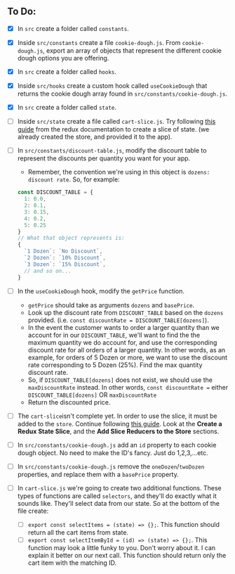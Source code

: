 ## To Do:
- [x] In `src` create a folder called `constants`.
- [x] Inside `src/constants` create a file `cookie-dough.js`. From `cookie-dough.js`, export an array of objects that represent the different cookie dough options you are offering.
- [x] In `src` create a folder called `hooks`.
- [x] Inside `src/hooks` create a custom hook called `useCookieDough` that returns the cookie dough array found in `src/constants/cookie-dough.js`.
- [x] In `src` create a folder called `state`.
- [ ] Inside `src/state` create a file called `cart-slice.js`. Try following [this guide](https://redux-toolkit.js.org/tutorials/quick-start) from the redux documentation to create a slice of state. (we already created the store, and provided it to the app).
- [ ] In `src/constants/discount-table.js`, modify the discount table to represent the discounts per quantity you want for your app.
  - Remember, the convention we're using in this object is `dozens: discount rate`. So, for example:
  ```js
  const DISCOUNT_TABLE = {
    1: 0.0,
    2: 0.1,
    3: 0.15,
    4: 0.2,
    5: 0.25 
  } 
  // What that object represents is:
  {
    `1 Dozen`: `No Discount`,
    `2 Dozen`: `10% Discount`,
    `3 Dozen`: `15% Discount`,
    // and so on... 
  } 
  ```
- [ ] In the `useCookieDough` hook, modify the `getPrice` function.
  - `getPrice` should take as arguments `dozens` and `basePrice`.
  - Look up the discount rate from `DISCOUNT_TABLE` based on the `dozens` provided. (i.e. `const discountRate = DISCOUNT_TABLE[dozens]`).
  - In the event the customer wants to order a larger quantity than we account for in our `DISCOUNT_TABLE`, we'll want to find the the maximum quantity we do account for, and use the corresponding discount rate for all orders of a larger quantity. In other words, as an example, for orders of 5 Dozen or more, we want to use the discount rate corresponding to 5 Dozen (25%). Find the max quantity discount rate.
  - So, if `DISCOUNT_TABLE[dozens]` does not exist, we should use the `maxDiscountRate` instead. In other words, `const discountRate =` either `DISCOUNT_TABLE[dozens]` OR `maxDiscountRate`
  - Return the discounted price. 

- [ ] The `cart-slice`isn't complete yet. In order to use the slice, it must be added to the `store`. Continue following [this guide](https://redux-toolkit.js.org/tutorials/quick-start). Look at the **Create a Redux State Slice**, and the **Add Slice Reducers to the Store** sections. 
- [ ] In `src/constants/cookie-dough.js` add an `id` property to each cookie dough object. No need to make the ID's fancy. Just do 1,2,3,...etc.
- [ ] In `src/constants/cookie-dough.js` remove the `oneDozen`/`twoDozen` properties, and replace them with a `basePrice` property.
- [ ] In `cart-slice.js` we're going to create two additional functions. These types of functions are called `selectors`, and they'll do exactly what it sounds like. They'll select data from our state. So at the bottom of the file create:
  - [ ] `export const selectItems = (state) => {};`. This function should return all the cart items from state.
  - [ ] `export const selectItemById = (id) => (state) => {};`. This function may look a little funky to you. Don't worry about it. I can explain it better on our next call. This function should return only the cart item with the matching ID. 
